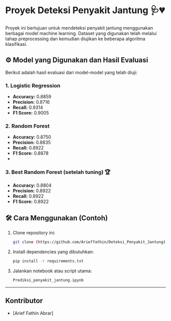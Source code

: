 # Proyek Deteksi Penyakit Jantung 🩺💔

Proyek ini bertujuan untuk mendeteksi penyakit jantung menggunakan berbagai model machine learning. Dataset yang digunakan telah melalui tahap preprocessing dan kemudian diujikan ke beberapa algoritma klasifikasi.


## ⚙️ Model yang Digunakan dan Hasil Evaluasi

Berikut adalah hasil evaluasi dari model-model yang telah diuji:

### 1. Logistic Regression

- **Accuracy:** 0.8859
- **Precision:** 0.8716
- **Recall:** 0.9314
- **F1 Score:** 0.9005

### 2. Random Forest

- **Accuracy:** 0.8750
- **Precision:** 0.8835
- **Recall:** 0.8922
- **F1 Score:** 0.8878
- 
### 3. Best Random Forest (setelah tuning) 🏆

- **Accuracy:** 0.8804
- **Precision:** 0.8922
- **Recall:** 0.8922
- **F1 Score:** 0.8922

## 🛠️ Cara Menggunakan (Contoh)

1.  Clone repository ini:
    ```bash
    git clone (https://github.com/Arieffathin/Deteksi_Penyakit_Jantung)
    ```
2.  Install dependencies yang dibutuhkan:
    ```bash
    pip install -r requirements.txt
    ```
3.  Jalankan notebook atau script utama:
    ```bash
    Prediksi_penyakit_jantung.ipynb
    ```


---

## Kontributor

-   [Arief Fathin Abrar]
